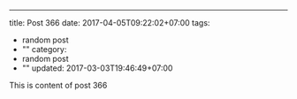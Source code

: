 ---
title: Post 366
date: 2017-04-05T09:22:02+07:00
tags:
  - random post
  - ""
category:
  - random post
  - ""
updated: 2017-03-03T19:46:49+07:00

This is content of post 366